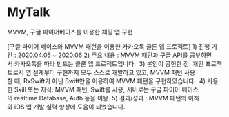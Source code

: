 # MyTalk
MVVM, 구글 파이어베이스를 이용한 채팅 앱 구현


[구글 파이어 베이스와 MVVM 패턴을 이용한 카카오톡 클론 앱 프로젝트]
1) 진행 기간 : 2020.04.05 ~ 2020.06
2) 주요 내용 : MVVM 패턴과 구글 API를 공부하면서 카카오톡을 따라 만드는 클론 앱 프로젝트입니다. 
3) 본인이 공헌한 점: 개인 프로젝트로서 앱 설계부터 구현까지 모두 스스로 개발하고 있고, MVVM 패턴 사용할 때, RxSwift가 아닌 Swift만을 이용하여 MVVM 패턴을 구현하였습니다. 
4) 사용한 Skill 또는 지식: MVVM 패턴, Swift를 사용, 서버로는 구글 파이어 베이스의 realtime Database, Auth 등을 이용.
5) 결과/성과 : MVVM 패턴의 이해와 iOS 앱 개발 실력 향상에 도움이 되었습니다.
